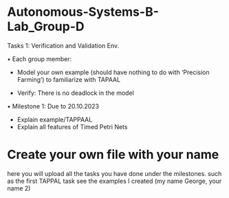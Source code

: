 # Autonomous-Systems-B-Lab_Group-D

Tasks 1: Verification and Validation Env.

• Each group member:

- Model your own example (should have nothing to do with ‘Precision Farming’) to familiarize with TAPAAL

- Verify: There is no deadlock in the model

• Milestone 1: Due to 20.10.2023
- Explain example/TAPPAAL
- Explain all features of Timed Petri Nets

# Create your own file with your name
here you will upload all the tasks you have done under the milestones. such as the first TAPPAL task
see the examples I created (my name George, your name 2)
